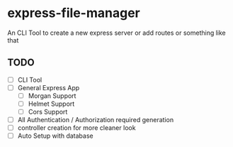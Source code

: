 # express-file-manager
An CLI Tool to create a new express server or add routes or something like that

## TODO
* [ ] CLI Tool
* [ ] General Express App
    * [ ] Morgan Support
    * [ ] Helmet Support
    * [ ] Cors Support
* [ ] All Authentication / Authorization required generation
* [ ] controller creation for more cleaner look
* [ ] Auto Setup with database
